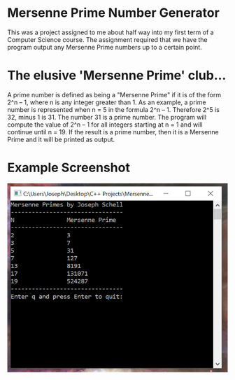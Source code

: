# Mersenne Prime Number Generator

This was a project assigned to me about half way into my first term
of a Computer Science course. The assignment required that we have
the program output any Mersenne Prime numbers up to a certain point.

# The elusive 'Mersenne Prime' club...

A prime number is defined as being a "Mersenne Prime" if it is of the 
form 2^n – 1, where n is any integer greater than 1. 
As an example, a prime number is represented when  n = 5 in the formula 
2^n – 1. Therefore 2^5 is 32, minus 1 is 31. The number 31 is a prime number. 
The program will compute the value of 2^n – 1 for all integers starting 
at n = 1 and will continue until n = 19. If the result is a prime number, 
then it is a Mersenne Prime and it will be printed as output.

# Example Screenshot

![Alt text](https://github.com/DKPunch/mersenne-prime-numbers/blob/master/primesPic.jpg?raw=true "Primes Screenshot")
